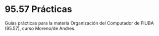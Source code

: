 95.57 Prácticas
===============

Guías prácticas para la materia Organización del Computador de FIUBA (95.57), curso Moreno/de Andres.

